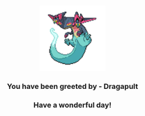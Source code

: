 <p align="center">
    <img src="https://raw.githubusercontent.com/PokeAPI/sprites/master/sprites/pokemon/887.png" width="150" height="150">
</p>
<h3 align="center">You have been greeted by - <b>Dragapult</b></h3>
<h3 align="center">Have a wonderful day!</h3>
